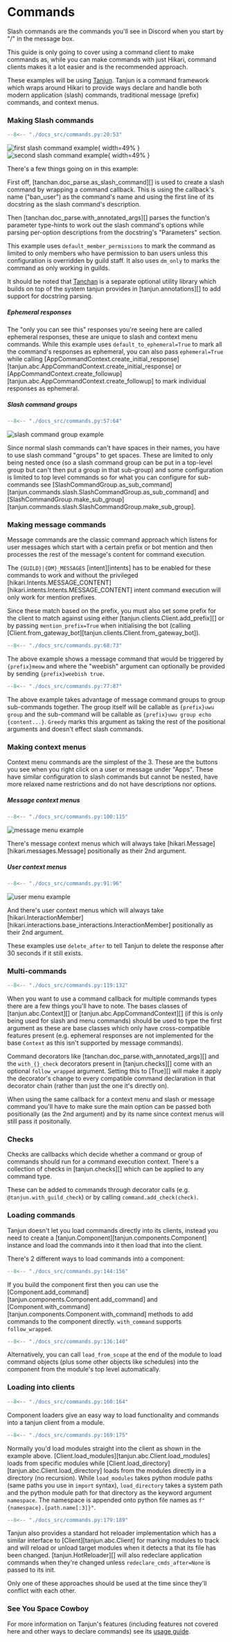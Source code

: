 # Commands

Slash commands are the commands you'll see in Discord when you start by "/" in
the message box.

This guide is only going to cover using a command client to make commands as,
while you can make commands with just Hikari, command clients makes it a lot
easier and is the recommended approach.

These examples will be using [Tanjun](https://github.com/FasterSpeeding/Tanjun).
Tanjun is a command framework which wraps around Hikari to provide ways declare
and handle both modern application (slash) commands, traditional message
(prefix) commands, and context menus.

### Making Slash commands

```py
--8<-- "./docs_src/commands.py:20:53"
```

![first slash command example](./images/slash_command_example_1.png){ width=49% }
![second slash command example](./images/slash_command_example_2.png){ width=49% }

There's a few things going on in this example:

First off, [tanchan.doc_parse.as_slash_command][] is used to create a slash command
by wrapping a command callback. This is using the callback's name ("ban_user") as
the command's name and using the first line of its docstring as the slash
command's description.

Then [tanchan.doc_parse.with_annotated_args][] parses the function's parameter
type-hints to work out the slash command's options while parsing per-option
descriptions from the docstring's "Parameters" section.

This example uses `default_member_permissions` to mark the command as
limited to only members who have permission to ban users unless this
configuration is overridden by guild staff. It also uses `dm_only` to
marks the command as only working in guilds.

It should be noted that [Tanchan](https://github.com/FasterSpeeding/Tan-chan)
is a separate optional utility library which builds on top of the system tanjun
provides in [tanjun.annotations][] to add support for docstring parsing.

##### Ephemeral responses

The "only you can see this" responses you're seeing here are called
ephemeral responses, these are unique to slash and context menu commands.
While this example uses `default_to_ephemeral=True` to mark all the command's
responses as ephemeral, you can also pass `ephemeral=True` while calling
[AppCommandContext.create_initial_response][tanjun.abc.AppCommandContext.create_initial_response]
or [AppCommandContext.create_followup][tanjun.abc.AppCommandContext.create_followup]
to mark individual responses as ephemeral.

##### Slash command groups

```py
--8<-- "./docs_src/commands.py:57:64"
```

![slash command group example](./images/slash_command_group_example.png)

Since normal slash commands can't have spaces in their names, you have to use
slash command "groups" to get spaces. These are limited to only being nested
once (so a slash command group can be put in a top-level group but can't then
put a group in that sub-group) and some configuration is limited to top level
commands so for what you can configure for sub-commands see
[SlashCommandGroup.as_sub_command][tanjun.commands.slash.SlashCommandGroup.as_sub_command] and
[SlashCommandGroup.make_sub_group][tanjun.commands.slash.SlashCommandGroup.make_sub_group].

### Making message commands

Message commands are the classic command approach which listens for user
messages which start with a certain prefix or bot mention and then processes
the rest of the message's content for command execution.

The `{GUILD}|{DM}_MESSAGES` [intent][intents] has to be enabled for these
commands to work and without the privileged
[hikari.Intents.MESSAGE_CONTENT][hikari.intents.Intents.MESSAGE_CONTENT] intent
command execution will only work for mention prefixes.

Since these match based on the prefix, you must also set some prefix for the
client to match against using either [tanjun.clients.Client.add_prefix][] or
by passing `mention_prefix=True` when initialising the bot (calling
[Client.from_gateway_bot][tanjun.clients.Client.from_gateway_bot]).

```py
--8<-- "./docs_src/commands.py:68:73"
```

The above example shows a message command that would be triggered by
`{prefix}meow` and where the "weebish" argument can optionally be provided
by sending `{prefix}weebish true`.

```py
--8<-- "./docs_src/commands.py:77:87"
```

The above example takes advantage of message command groups to group
sub-commands together. The group itself will be callable as
`{prefix}uwu group` and the sub-command will be callable as
`{prefix}uwu group echo {content...}`. `Greedy` marks this argument as
taking the rest of the positional arguments and doesn't effect slash
commands.

### Making context menus

Context menu commands are the simplest of the 3. These are the buttons you see
when you right click on a user or message under "Apps". These have similar
configuration to slash commands but cannot be nested, have more relaxed name
restrictions and do not have descriptions nor options.

##### Message context menus

```py
--8<-- "./docs_src/commands.py:100:115"
```

![message menu example](./images/message_menu_example.png)

There's message context menus which will always take
[hikari.Message][hikari.messages.Message] positionally as their 2nd argument.

##### User context menus

```py
--8<-- "./docs_src/commands.py:91:96"
```

![user menu example](./images/user_menu_example.png)

And there's user context menus which will always take
[hikari.InteractionMember][hikari.interactions.base_interactions.InteractionMember]
positionally as their 2nd argument.

These examples use `delete_after` to tell Tanjun to delete the response after 30
seconds if it still exists.

### Multi-commands

```py
--8<-- "./docs_src/commands.py:119:132"
```

When you want to use a command callback for multiple commands types there are a few
things you'll have to note. The bases classes of [tanjun.abc.Context][] or
[tanjun.abc.AppCommandContext][] (if this is only being used for slash and menu
commands) should be used to type the first argument as these are base classes
which only have cross-compatible features present (e.g. ephemeral responses
are not implemented for the base `Context` as this isn't supported by message
commands).

Command decorators like [tanchan.doc_parse.with_annotated_args][] and the
`with_{}_check` decorators present in [tanjun.checks][] come with an optional
`follow_wrapped` argument. Setting this to [True][] will make it apply the
decorator's change to every compatible command declaration in that decorator
chain (rather than just the one it's directly on).

When using the same callback for a context menu and slash or message command
you'll have to make sure the main option can be passed both positionally
(as the 2nd argument) and by its name since context menus will still pass it
positonally.

### Checks

Checks are callbacks which decide whether a command or group of commands should
run for a command execution context. There's a collection of checks in
[tanjun.checks][] which can be applied to any command type.

These can be added to commands through decorator calls (e.g. `@tanjun.with_guild_check`)
or by calling `command.add_check(check)`.

<!-- ### More annotated types

The message and slash command examples use Tanjun's [tanjun.annotations][] system to
declare commands. -->

### Loading commands

Tanjun doesn't let you load commands directly into its clients, instead you
need to create a [tanjun.Component][tanjun.components.Component] instance and
load the commands into it then load that into the client.

There's 2 different ways to load commands into a component:


```py
--8<-- "./docs_src/commands.py:144:156"
```

If you build the component first then you can use the
[Component.add_command][tanjun.components.Component.add_command] and
[Component.with_command][tanjun.components.Component.with_command] methods
to add commands to the component directly. `with_command` supports
`follow_wrapped`.

```py
--8<-- "./docs_src/commands.py:136:140"
```

Alternatively, you can call `load_from_scope` at the end of the module to
load command objects (plus some other objects like schedules) into the
component from the module's top level automatically.

### Loading into clients

```py
--8<-- "./docs_src/commands.py:160:164"
```

Component loaders give an easy way to load functionality and commands into a
tanjun client from a module.

```py
--8<-- "./docs_src/commands.py:169:175"
```

Normally you'd load modules straight into the client as shown in the example above.
[Client.load_modules][tanjun.abc.Client.load_modules] loads from specific modules
while [Client.load_directory][tanjun.abc.Client.load_directory] loads from the
modules directly in a directory (no recursion). While `load_modules` takes python
module paths (same paths you use in `import` syntax), `load_directory` takes a
system path and the python module path for that directory as the keyword argument
`namespace`. The namespace is appended onto python file names as
`f"{namespace}.{path.name[:3]}"`.

```py
--8<-- "./docs_src/commands.py:179:189"
```

Tanjun also provides a standard hot reloader implementation which has a similar
interface to [Client][tanjun.abc.Client] for marking modules to track and will
reload or unload target modules when it detects a that its file has been changed.
[tanjun.HotReloader][] will also redeclare application commands when they're
changed unless `redeclare_cmds_after=None` is passed to its init.

Only one of these approaches should be used at the time since they'll conflict
with each other.

### See You Space Cowboy

For more information on Tanjun's features (including features not covered here and
other ways to declare commands) see its [usage guide](https://tanjun.cursed.solutions/usage/).
